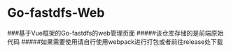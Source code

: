 # Go-fastdfs-Web
###基于Vue框架的Go-fastdfs的web管理页面
#####该仓库存储的是前端原始代码
#####如果需要使用请自行使用webpack进行打包或者前往release处下载

